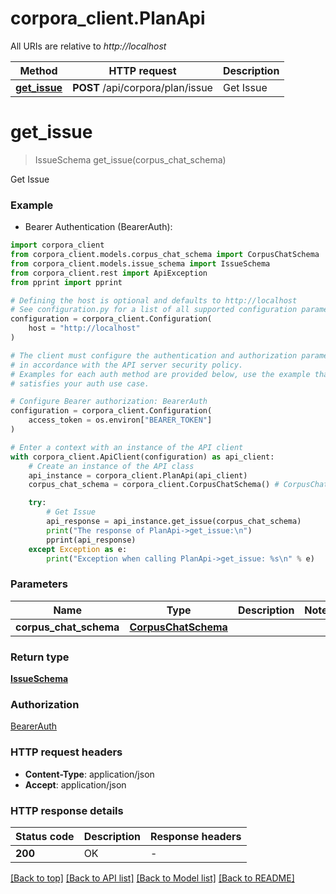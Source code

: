 # corpora_client.PlanApi

All URIs are relative to *http://localhost*

Method | HTTP request | Description
------------- | ------------- | -------------
[**get_issue**](PlanApi.md#get_issue) | **POST** /api/corpora/plan/issue | Get Issue


# **get_issue**
> IssueSchema get_issue(corpus_chat_schema)

Get Issue

### Example

* Bearer Authentication (BearerAuth):

```python
import corpora_client
from corpora_client.models.corpus_chat_schema import CorpusChatSchema
from corpora_client.models.issue_schema import IssueSchema
from corpora_client.rest import ApiException
from pprint import pprint

# Defining the host is optional and defaults to http://localhost
# See configuration.py for a list of all supported configuration parameters.
configuration = corpora_client.Configuration(
    host = "http://localhost"
)

# The client must configure the authentication and authorization parameters
# in accordance with the API server security policy.
# Examples for each auth method are provided below, use the example that
# satisfies your auth use case.

# Configure Bearer authorization: BearerAuth
configuration = corpora_client.Configuration(
    access_token = os.environ["BEARER_TOKEN"]
)

# Enter a context with an instance of the API client
with corpora_client.ApiClient(configuration) as api_client:
    # Create an instance of the API class
    api_instance = corpora_client.PlanApi(api_client)
    corpus_chat_schema = corpora_client.CorpusChatSchema() # CorpusChatSchema | 

    try:
        # Get Issue
        api_response = api_instance.get_issue(corpus_chat_schema)
        print("The response of PlanApi->get_issue:\n")
        pprint(api_response)
    except Exception as e:
        print("Exception when calling PlanApi->get_issue: %s\n" % e)
```



### Parameters


Name | Type | Description  | Notes
------------- | ------------- | ------------- | -------------
 **corpus_chat_schema** | [**CorpusChatSchema**](CorpusChatSchema.md)|  | 

### Return type

[**IssueSchema**](IssueSchema.md)

### Authorization

[BearerAuth](../README.md#BearerAuth)

### HTTP request headers

 - **Content-Type**: application/json
 - **Accept**: application/json

### HTTP response details

| Status code | Description | Response headers |
|-------------|-------------|------------------|
**200** | OK |  -  |

[[Back to top]](#) [[Back to API list]](../README.md#documentation-for-api-endpoints) [[Back to Model list]](../README.md#documentation-for-models) [[Back to README]](../README.md)

